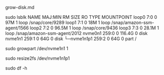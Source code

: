 grow-disk.md


sudo lsblk
NAME        MAJ:MIN RM   SIZE RO TYPE MOUNTPOINT
loop0         7:0    0    97M  1 loop /snap/core/9289
loop1         7:1    0    18M  1 loop /snap/amazon-ssm-agent/1566
loop2         7:2    0  96.5M  1 loop /snap/core/9436
loop3         7:3    0  28.1M  1 loop /snap/amazon-ssm-agent/2012
nvme0n1     259:0    0 116.4G  0 disk
nvme1n1     259:1    0    64G  0 disk
└─nvme1n1p1 259:2    0    64G  0 part /

sudo growpart /dev/nvme1n1 1


sudo resize2fs /dev/nvme1n1p1

sudo df -h